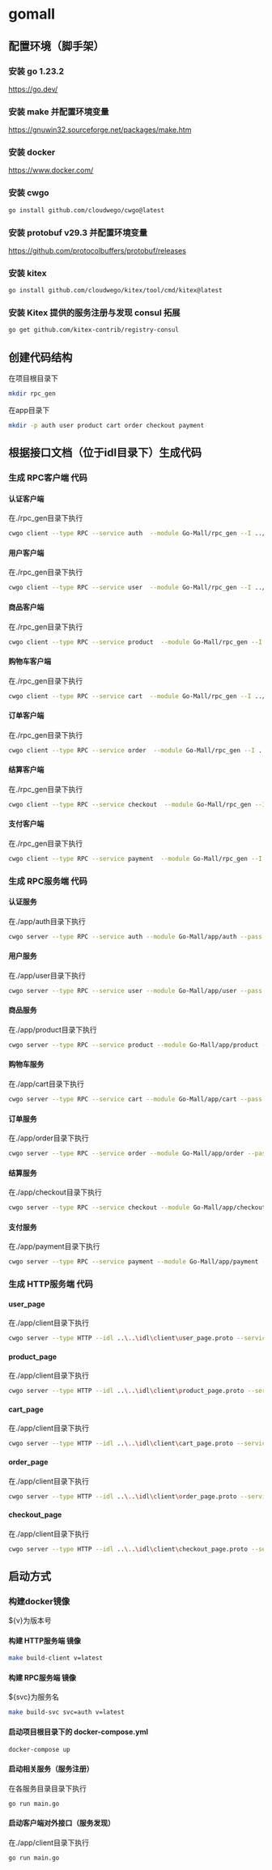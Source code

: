 # gomall
## 配置环境（脚手架）
### 安装 go 1.23.2
https://go.dev/
### 安装 make 并配置环境变量
https://gnuwin32.sourceforge.net/packages/make.htm
### 安装 docker
https://www.docker.com/
### 安装 cwgo
```bash
go install github.com/cloudwego/cwgo@latest
```
### 安装 protobuf v29.3 并配置环境变量
https://github.com/protocolbuffers/protobuf/releases
### 安装 kitex
```bash
go install github.com/cloudwego/kitex/tool/cmd/kitex@latest
```
### 安装 Kitex 提供的服务注册与发现 consul 拓展
```bash
go get github.com/kitex-contrib/registry-consul
```
## 创建代码结构
在项目根目录下
```bash
mkdir rpc_gen
```
在app目录下
```bash
mkdir -p auth user product cart order checkout payment
```
## 根据接口文档（位于idl目录下）生成代码
### 生成 RPC客户端 代码
#### 认证客户端
在./rpc_gen目录下执行
```bash
cwgo client --type RPC --service auth  --module Go-Mall/rpc_gen --I ../idl --idl ..\idl\auth.proto
```
#### 用户客户端
在./rpc_gen目录下执行
```bash
cwgo client --type RPC --service user  --module Go-Mall/rpc_gen --I ../idl --idl ..\idl\user.proto
```
#### 商品客户端
在./rpc_gen目录下执行
```bash
cwgo client --type RPC --service product  --module Go-Mall/rpc_gen --I ../idl --idl ..\idl\product.proto
```
#### 购物车客户端
在./rpc_gen目录下执行
```bash
cwgo client --type RPC --service cart  --module Go-Mall/rpc_gen --I ../idl --idl ..\idl\cart.proto
```
#### 订单客户端
在./rpc_gen目录下执行
```bash
cwgo client --type RPC --service order  --module Go-Mall/rpc_gen --I ../idl --idl ..\idl\order.proto
```
#### 结算客户端
在./rpc_gen目录下执行
```bash
cwgo client --type RPC --service checkout  --module Go-Mall/rpc_gen --I ../idl --idl ..\idl\checkout.proto
```
#### 支付客户端
在./rpc_gen目录下执行
```bash
cwgo client --type RPC --service payment  --module Go-Mall/rpc_gen --I ../idl --idl ..\idl\payment.proto
```
### 生成 RPC服务端 代码
#### 认证服务
在./app/auth目录下执行
```bash
cwgo server --type RPC --service auth --module Go-Mall/app/auth --pass "-use Go-Mall/rpc_gen/kitex_gen" -I ../../idl --idl ../../idl/auth.proto
```
#### 用户服务
在./app/user目录下执行
```bash
cwgo server --type RPC --service user --module Go-Mall/app/user --pass "-use Go-Mall/rpc_gen/kitex_gen" -I ../../idl --idl ../../idl/user.proto
```
#### 商品服务
在./app/product目录下执行
```bash
cwgo server --type RPC --service product --module Go-Mall/app/product --pass "-use Go-Mall/rpc_gen/kitex_gen" -I ../../idl --idl ../../idl/product.proto
```
#### 购物车服务
在./app/cart目录下执行
```bash
cwgo server --type RPC --service cart --module Go-Mall/app/cart --pass "-use Go-Mall/rpc_gen/kitex_gen" -I ../../idl --idl ../../idl/cart.proto
```
#### 订单服务
在./app/order目录下执行
```bash
cwgo server --type RPC --service order --module Go-Mall/app/order --pass "-use Go-Mall/rpc_gen/kitex_gen" -I ../../idl --idl ../../idl/order.proto
```
#### 结算服务
在./app/checkout目录下执行
```bash
cwgo server --type RPC --service checkout --module Go-Mall/app/checkout --pass "-use Go-Mall/rpc_gen/kitex_gen" -I ../../idl --idl ../../idl/checkout.proto
```
#### 支付服务
在./app/payment目录下执行
```bash
cwgo server --type RPC --service payment --module Go-Mall/app/payment --pass "-use Go-Mall/rpc_gen/kitex_gen" -I ../../idl --idl ../../idl/payment.proto
```
### 生成 HTTP服务端 代码
#### user_page
在./app/client目录下执行
```bash
cwgo server --type HTTP --idl ..\..\idl\client\user_page.proto --service client -module Go-Mall/app/client -I ../../idl
```
#### product_page
在./app/client目录下执行
```bash
cwgo server --type HTTP --idl ..\..\idl\client\product_page.proto --service client -module Go-Mall/app/client -I ../../idl
```
#### cart_page
在./app/client目录下执行
```bash
cwgo server --type HTTP --idl ..\..\idl\client\cart_page.proto --service client -module Go-Mall/app/client -I ../../idl
```
#### order_page
在./app/client目录下执行
```bash
cwgo server --type HTTP --idl ..\..\idl\client\order_page.proto --service client -module Go-Mall/app/client -I ../../idl
```
#### checkout_page
在./app/client目录下执行
```bash
cwgo server --type HTTP --idl ..\..\idl\client\checkout_page.proto --service client -module Go-Mall/app/client -I ../../idl
```
## 启动方式
### 构建docker镜像
${v}为版本号
#### 构建 HTTP服务端 镜像
```bash
make build-client v=latest
```
#### 构建 RPC服务端 镜像
${svc}为服务名
```bash
make build-svc svc=auth v=latest
```
#### 启动项目根目录下的 docker-compose.yml
```bash
docker-compose up
```
#### 启动相关服务（服务注册）
在各服务目录目录下执行
```bash
go run main.go
```
#### 启动客户端对外接口（服务发现）
在./app/client目录下执行
```bash
go run main.go
```